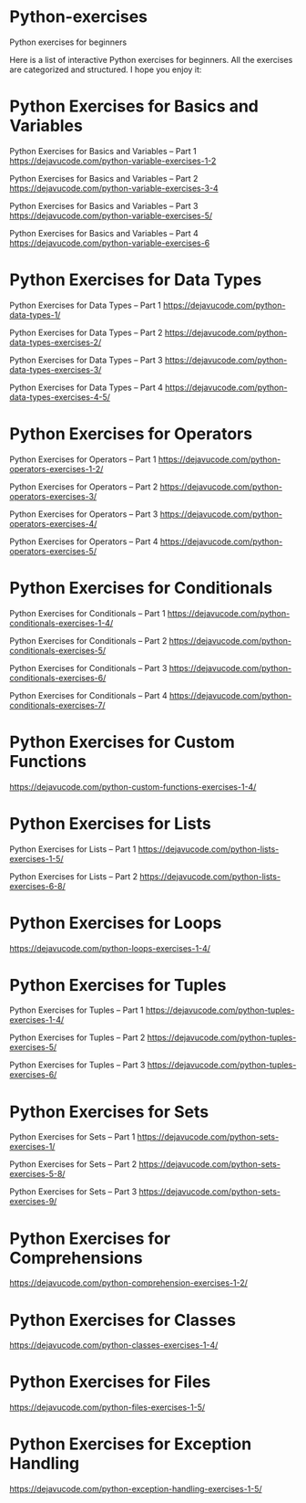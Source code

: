 # Python-exercises
Python exercises for beginners

Here is a list of interactive Python exercises for beginners. All the exercises are categorized and structured. I hope you enjoy it:

# Python Exercises for Basics and Variables
Python Exercises for Basics and Variables – Part 1
https://dejavucode.com/python-variable-exercises-1-2

Python Exercises for Basics and Variables – Part 2
https://dejavucode.com/python-variable-exercises-3-4

Python Exercises for Basics and Variables – Part 3
https://dejavucode.com/python-variable-exercises-5/

Python Exercises for Basics and Variables – Part 4
https://dejavucode.com/python-variable-exercises-6



# Python Exercises for Data Types
Python Exercises for Data Types – Part 1
https://dejavucode.com/python-data-types-1/

Python Exercises for Data Types – Part 2
https://dejavucode.com/python-data-types-exercises-2/

Python Exercises for Data Types – Part 3
https://dejavucode.com/python-data-types-exercises-3/

Python Exercises for Data Types – Part 4
https://dejavucode.com/python-data-types-exercises-4-5/



# Python Exercises for Operators
Python Exercises for Operators – Part 1
https://dejavucode.com/python-operators-exercises-1-2/

Python Exercises for Operators – Part 2
https://dejavucode.com/python-operators-exercises-3/

Python Exercises for Operators – Part 3
https://dejavucode.com/python-operators-exercises-4/

Python Exercises for Operators – Part 4
https://dejavucode.com/python-operators-exercises-5/



# Python Exercises for Conditionals
Python Exercises for Conditionals – Part 1
https://dejavucode.com/python-conditionals-exercises-1-4/

Python Exercises for Conditionals – Part 2
https://dejavucode.com/python-conditionals-exercises-5/

Python Exercises for Conditionals – Part 3
https://dejavucode.com/python-conditionals-exercises-6/

Python Exercises for Conditionals – Part 4
https://dejavucode.com/python-conditionals-exercises-7/



# Python Exercises for Custom Functions
https://dejavucode.com/python-custom-functions-exercises-1-4/



# Python Exercises for Lists
Python Exercises for Lists – Part 1
https://dejavucode.com/python-lists-exercises-1-5/

Python Exercises for Lists – Part 2
https://dejavucode.com/python-lists-exercises-6-8/



# Python Exercises for Loops
https://dejavucode.com/python-loops-exercises-1-4/



# Python Exercises for Tuples 
Python Exercises for Tuples – Part 1
https://dejavucode.com/python-tuples-exercises-1-4/

Python Exercises for Tuples – Part 2
https://dejavucode.com/python-tuples-exercises-5/

Python Exercises for Tuples – Part 3
https://dejavucode.com/python-tuples-exercises-6/



# Python Exercises for Sets
Python Exercises for Sets – Part 1
https://dejavucode.com/python-sets-exercises-1/

Python Exercises for Sets – Part 2
https://dejavucode.com/python-sets-exercises-5-8/

Python Exercises for Sets – Part 3
https://dejavucode.com/python-sets-exercises-9/



# Python Exercises for Comprehensions
https://dejavucode.com/python-comprehension-exercises-1-2/



# Python Exercises for Classes
https://dejavucode.com/python-classes-exercises-1-4/



# Python Exercises for Files
https://dejavucode.com/python-files-exercises-1-5/



# Python Exercises for Exception Handling
https://dejavucode.com/python-exception-handling-exercises-1-5/

